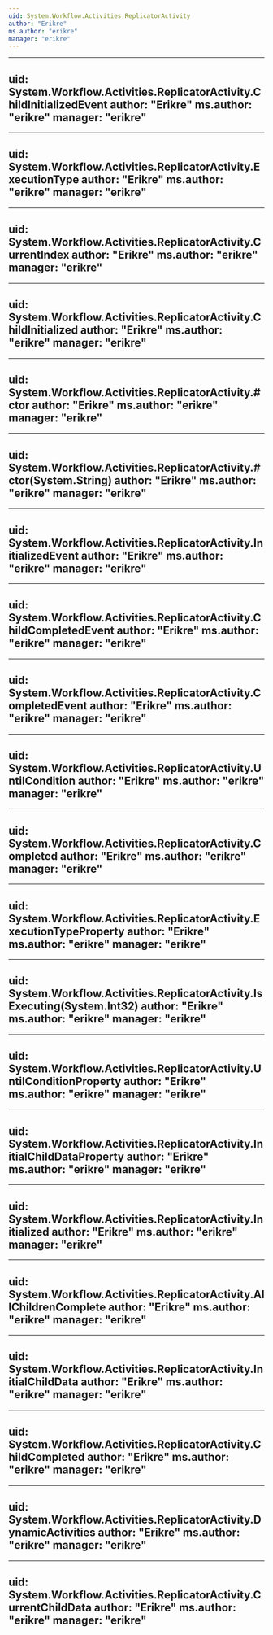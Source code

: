 ```yaml
---
uid: System.Workflow.Activities.ReplicatorActivity
author: "Erikre"
ms.author: "erikre"
manager: "erikre"
---
```


---
uid: System.Workflow.Activities.ReplicatorActivity.ChildInitializedEvent
author: "Erikre"
ms.author: "erikre"
manager: "erikre"
---

---
uid: System.Workflow.Activities.ReplicatorActivity.ExecutionType
author: "Erikre"
ms.author: "erikre"
manager: "erikre"
---

---
uid: System.Workflow.Activities.ReplicatorActivity.CurrentIndex
author: "Erikre"
ms.author: "erikre"
manager: "erikre"
---

---
uid: System.Workflow.Activities.ReplicatorActivity.ChildInitialized
author: "Erikre"
ms.author: "erikre"
manager: "erikre"
---

---
uid: System.Workflow.Activities.ReplicatorActivity.#ctor
author: "Erikre"
ms.author: "erikre"
manager: "erikre"
---

---
uid: System.Workflow.Activities.ReplicatorActivity.#ctor(System.String)
author: "Erikre"
ms.author: "erikre"
manager: "erikre"
---

---
uid: System.Workflow.Activities.ReplicatorActivity.InitializedEvent
author: "Erikre"
ms.author: "erikre"
manager: "erikre"
---

---
uid: System.Workflow.Activities.ReplicatorActivity.ChildCompletedEvent
author: "Erikre"
ms.author: "erikre"
manager: "erikre"
---

---
uid: System.Workflow.Activities.ReplicatorActivity.CompletedEvent
author: "Erikre"
ms.author: "erikre"
manager: "erikre"
---

---
uid: System.Workflow.Activities.ReplicatorActivity.UntilCondition
author: "Erikre"
ms.author: "erikre"
manager: "erikre"
---

---
uid: System.Workflow.Activities.ReplicatorActivity.Completed
author: "Erikre"
ms.author: "erikre"
manager: "erikre"
---

---
uid: System.Workflow.Activities.ReplicatorActivity.ExecutionTypeProperty
author: "Erikre"
ms.author: "erikre"
manager: "erikre"
---

---
uid: System.Workflow.Activities.ReplicatorActivity.IsExecuting(System.Int32)
author: "Erikre"
ms.author: "erikre"
manager: "erikre"
---

---
uid: System.Workflow.Activities.ReplicatorActivity.UntilConditionProperty
author: "Erikre"
ms.author: "erikre"
manager: "erikre"
---

---
uid: System.Workflow.Activities.ReplicatorActivity.InitialChildDataProperty
author: "Erikre"
ms.author: "erikre"
manager: "erikre"
---

---
uid: System.Workflow.Activities.ReplicatorActivity.Initialized
author: "Erikre"
ms.author: "erikre"
manager: "erikre"
---

---
uid: System.Workflow.Activities.ReplicatorActivity.AllChildrenComplete
author: "Erikre"
ms.author: "erikre"
manager: "erikre"
---

---
uid: System.Workflow.Activities.ReplicatorActivity.InitialChildData
author: "Erikre"
ms.author: "erikre"
manager: "erikre"
---

---
uid: System.Workflow.Activities.ReplicatorActivity.ChildCompleted
author: "Erikre"
ms.author: "erikre"
manager: "erikre"
---

---
uid: System.Workflow.Activities.ReplicatorActivity.DynamicActivities
author: "Erikre"
ms.author: "erikre"
manager: "erikre"
---

---
uid: System.Workflow.Activities.ReplicatorActivity.CurrentChildData
author: "Erikre"
ms.author: "erikre"
manager: "erikre"
---
